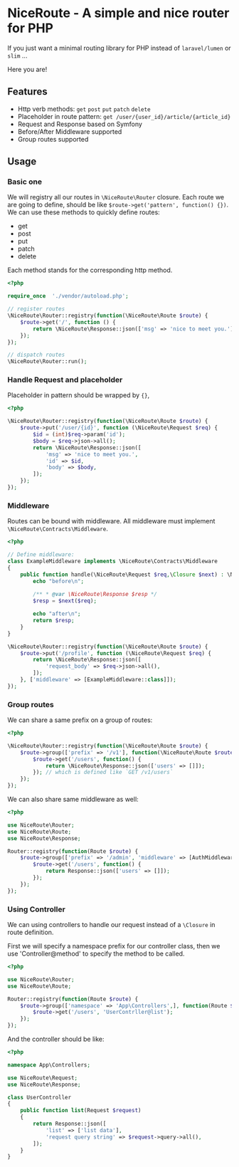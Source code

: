 # NiceRoute - A simple and nice router for PHP

If you just want a minimal routing library for PHP instead of `laravel/lumen` or `slim` ...

Here you are!

## Features

- Http verb methods: `get` `post` `put` `patch` `delete`
- Placeholder in route pattern: `get /user/{user_id}/article/{article_id}`
- Request and Response based on Symfony
- Before/After Middleware supported
- Group routes supported

## Usage

### Basic one

We will registry all our routes in `\NiceRoute\Router` closure.
Each route we are going to define, should be like `$route->get('pattern', function() {})`.
We can use these methods to quickly define routes:

- get
- post
- put
- patch
- delete

Each method stands for the corresponding http method.

```php
<?php

require_once  './vendor/autoload.php';

// register routes
\NiceRoute\Router::registry(function(\NiceRoute\Route $route) {
    $route->get('/', function () {
        return \NiceRoute\Response::json(['msg' => 'nice to meet you.']);
    });
});

// dispatch routes
\NiceRoute\Router::run();
```

### Handle Request and placeholder

Placeholder in pattern should be wrapped by `{}`,

```php
<?php

\NiceRoute\Router::registry(function(\NiceRoute\Route $route) {
    $route->put('/user/{id}', function (\NiceRoute\Request $req) {
        $id = (int)$req->param('id');
        $body = $req->json->all();
        return \NiceRoute\Response::json([
            'msg' => 'nice to meet you.',
            'id' => $id,
            'body' => $body,
        ]);
    });
});
```

### Middleware

Routes can be bound with middleware.
All middleware must implement `\NiceRoute\Contracts\Middleware`.

```php
<?php

// Define middleware:
class ExampleMiddleware implements \NiceRoute\Contracts\Middleware
{
    public function handle(\NiceRoute\Request $req,\Closure $next) : \NiceRoute\Response{
        echo "before\n";
        
        /** * @var \NiceRoute\Response $resp */
        $resp = $next($req);

        echo "after\n";
        return $resp;
    }
}

\NiceRoute\Router::registry(function(\NiceRoute\Route $route) {
    $route->put('/profile', function (\NiceRoute\Request $req) {
        return \NiceRoute\Response::json([
            'request_body' => $req->json->all(),
        ]);
    }, ['middleware' => [ExampleMiddleware::class]]);
});
```

### Group routes

We can share a same prefix on a group of routes:

```php
<?php

\NiceRoute\Router::registry(function(\NiceRoute\Route $route) {
    $route->group(['prefix' => '/v1'], function(\NiceRoute\Route $route) {
        $route->get('/users', function() {
            return \NiceRoute\Response::json(['users' => []]);
        }); // which is defined like `GET /v1/users`
    });
});
```

We can also share same middleware as well:

```php
<?php

use NiceRoute\Router;
use NiceRoute\Route;
use NiceRoute\Response;

Router::registry(function(Route $route) {
    $route->group(['prefix' => '/admin', 'middleware' => [AuthMiddleware::class]], function(Route $route) {
        $route->get('/users', function() {
            return Response::json(['users' => []]);
        });
    });
});
```

### Using Controller

We can using controllers to handle our request instead of a `\Closure` in route definition.

First we will specify a namespace prefix for our controller class,
then we use 'Controller@method' to specify the method to be called.

```php
<?php

use NiceRoute\Router;
use NiceRoute\Route;

Router::registry(function(Route $route) {
    $route->group(['namespace' => 'App\Controllers',], function(Route $route) {
        $route->get('/users', 'UserContrller@list');
    });
});
```

And the controller should be like:

```php
<?php

namespace App\Controllers;

use NiceRoute\Request;
use NiceRoute\Response;

class UserController
{
    public function list(Request $request)
    {
        return Response::json([
            'list' => ['list data'],
            'request query string' => $request->query->all(),
        ]);
    }
}
```
